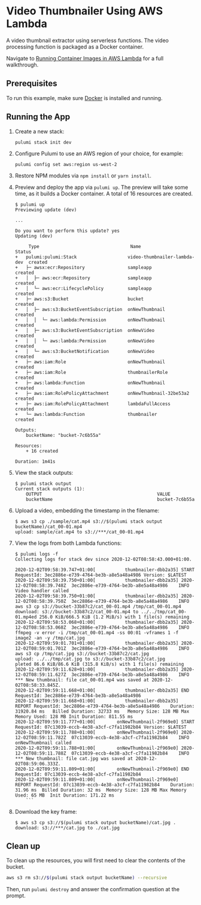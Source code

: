 # Video Thumbnailer Using AWS Lambda

A video thumbnail extractor using serverless functions. The video processing function is packaged as a Docker container.

Navigate to [Running Container Images in AWS Lambda](https://www.pulumi.com/blog/aws-lambda-container-support/) for a full walkthrough.

## Prerequisites

To run this example, make sure [Docker](https://docs.docker.com/engine/installation/) is installed and running.

## Running the App

1.  Create a new stack:

    ```
    pulumi stack init dev
    ```

1.  Configure Pulumi to use an AWS region of your choice, for example:

    ```
    pulumi config set aws:region us-west-2
    ```

1.  Restore NPM modules via `npm install` or `yarn install`.

1.  Preview and deploy the app via `pulumi up`. The preview will take some time, as it builds a Docker container. A total of 16 resources are created.

    ```
    $ pulumi up
    Previewing update (dev)

    ...

    Do you want to perform this update? yes
    Updating (dev)

         Type                                  Name                          Status      
    +   pulumi:pulumi:Stack                   video-thumbnailer-lambda-dev  created     
    +   ├─ awsx:ecr:Repository                sampleapp                     created     
    +   │  ├─ aws:ecr:Repository              sampleapp                     created     
    +   │  └─ aws:ecr:LifecyclePolicy         sampleapp                     created     
    +   ├─ aws:s3:Bucket                      bucket                        created     
    +   │  ├─ aws:s3:BucketEventSubscription  onNewThumbnail                created     
    +   │  │  └─ aws:lambda:Permission        onNewThumbnail                created     
    +   │  ├─ aws:s3:BucketEventSubscription  onNewVideo                    created     
    +   │  │  └─ aws:lambda:Permission        onNewVideo                    created     
    +   │  └─ aws:s3:BucketNotification       onNewVideo                    created     
    +   ├─ aws:iam:Role                       onNewThumbnail                created     
    +   ├─ aws:iam:Role                       thumbnailerRole               created     
    +   ├─ aws:lambda:Function                onNewThumbnail                created     
    +   ├─ aws:iam:RolePolicyAttachment       onNewThumbnail-32be53a2       created     
    +   ├─ aws:iam:RolePolicyAttachment       lambdaFullAccess              created     
    +   └─ aws:lambda:Function                thumbnailer                   created     
    
    Outputs:
        bucketName: "bucket-7c6b55a"

    Resources:
        + 16 created

    Duration: 1m41s
    ```

1.  View the stack outputs:

    ```
    $ pulumi stack output
    Current stack outputs (1):
        OUTPUT                                           VALUE
        bucketName                                       bucket-7c6b55a
    ```

1.  Upload a video, embedding the timestamp in the filename:

    ```
    $ aws s3 cp ./sample/cat.mp4 s3://$(pulumi stack output bucketName)/cat_00-01.mp4
    upload: sample/cat.mp4 to s3://***/cat_00-01.mp4
    ```

1.  View the logs from both Lambda functions:

    ```
    $ pulumi logs -f
    Collecting logs for stack dev since 2020-12-02T08:58:43.000+01:00.

    2020-12-02T09:58:39.747+01:00[           thumbnailer-dbb2a35] START RequestId: 3ec2886e-e739-4764-be3b-a8e5a48a4986 Version: $LATEST
    2020-12-02T09:58:39.750+01:00[           thumbnailer-dbb2a35] 2020-12-02T08:58:39.748Z	3ec2886e-e739-4764-be3b-a8e5a48a4986	INFO	Video handler called
    2020-12-02T09:58:39.750+01:00[           thumbnailer-dbb2a35] 2020-12-02T08:58:39.750Z	3ec2886e-e739-4764-be3b-a8e5a48a4986	INFO	aws s3 cp s3://bucket-33b87c2/cat_00-01.mp4 /tmp/cat_00-01.mp4
    download: s3://bucket-33b87c2/cat_00-01.mp4 to ../../tmp/cat_00-01.mp4ed 256.0 KiB/666.5 KiB (1.2 MiB/s) with 1 file(s) remaining
    2020-12-02T09:58:53.068+01:00[           thumbnailer-dbb2a35] 2020-12-02T08:58:53.068Z	3ec2886e-e739-4764-be3b-a8e5a48a4986	INFO	ffmpeg -v error -i /tmp/cat_00-01.mp4 -ss 00:01 -vframes 1 -f image2 -an -y /tmp/cat.jpg
    2020-12-02T09:59:01.701+01:00[           thumbnailer-dbb2a35] 2020-12-02T08:59:01.701Z	3ec2886e-e739-4764-be3b-a8e5a48a4986	INFO	aws s3 cp /tmp/cat.jpg s3://bucket-33b87c2/cat.jpg
    upload: ../../tmp/cat.jpg to s3://bucket-33b87c2/cat.jpg          pleted 86.6 KiB/86.6 KiB (315.8 KiB/s) with 1 file(s) remaining
    2020-12-02T09:59:11.628+01:00[           thumbnailer-dbb2a35] 2020-12-02T08:59:11.627Z	3ec2886e-e739-4764-be3b-a8e5a48a4986	INFO	*** New thumbnail: file cat_00-01.mp4 was saved at 2020-12-02T08:58:33.845Z.
    2020-12-02T09:59:11.668+01:00[           thumbnailer-dbb2a35] END RequestId: 3ec2886e-e739-4764-be3b-a8e5a48a4986
    2020-12-02T09:59:11.668+01:00[           thumbnailer-dbb2a35] REPORT RequestId: 3ec2886e-e739-4764-be3b-a8e5a48a4986	Duration: 31920.84 ms	Billed Duration: 32733 ms	Memory Size: 128 MB	Max Memory Used: 128 MB	Init Duration: 811.55 ms	
    2020-12-02T09:59:11.777+01:00[        onNewThumbnail-2f969e0] START RequestId: 07c13039-eccb-4e38-a3cf-c7fa11982b84 Version: $LATEST
    2020-12-02T09:59:11.788+01:00[        onNewThumbnail-2f969e0] 2020-12-02T08:59:11.782Z	07c13039-eccb-4e38-a3cf-c7fa11982b84	INFO	onNewThumbnail called
    2020-12-02T09:59:11.788+01:00[        onNewThumbnail-2f969e0] 2020-12-02T08:59:11.788Z	07c13039-eccb-4e38-a3cf-c7fa11982b84	INFO	*** New thumbnail: file cat.jpg was saved at 2020-12-02T08:59:06.333Z.
    2020-12-02T09:59:11.809+01:00[        onNewThumbnail-2f969e0] END RequestId: 07c13039-eccb-4e38-a3cf-c7fa11982b84
    2020-12-02T09:59:11.809+01:00[        onNewThumbnail-2f969e0] REPORT RequestId: 07c13039-eccb-4e38-a3cf-c7fa11982b84	Duration: 31.96 ms	Billed Duration: 32 ms	Memory Size: 128 MB	Max Memory Used: 65 MB	Init Duration: 171.22 ms
        ```

1.  Download the key frame:

    ```
    $ aws s3 cp s3://$(pulumi stack output bucketName)/cat.jpg .
    download: s3://***/cat.jpg to ./cat.jpg
    ```

## Clean up

To clean up the resources, you will first need to clear the contents of the bucket.

```bash
aws s3 rm s3://$(pulumi stack output bucketName) --recursive
```

Then, run `pulumi destroy` and answer the confirmation question at the prompt.
